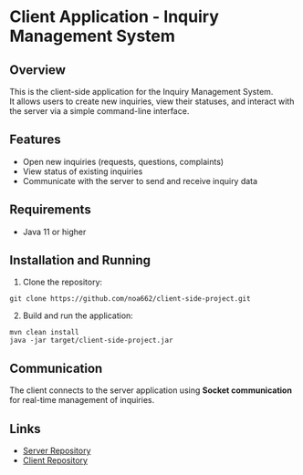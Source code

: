 # Client Application - Inquiry Management System

## Overview
This is the client-side application for the Inquiry Management System.  
It allows users to create new inquiries, view their statuses, and interact with the server via a simple command-line interface.

## Features
- Open new inquiries (requests, questions, complaints)
- View status of existing inquiries
- Communicate with the server to send and receive inquiry data

## Requirements
- Java 11 or higher

## Installation and Running
1. Clone the repository:
```
git clone https://github.com/noa662/client-side-project.git
```
2. Build and run the application:
```
mvn clean install
java -jar target/client-side-project.jar
```

## Communication
The client connects to the server application using **Socket communication** for real-time management of inquiries.

## Links
- [Server Repository](https://github.com/noa662/server-side-project)
- [Client Repository](https://github.com/noa662/client-side-project)
